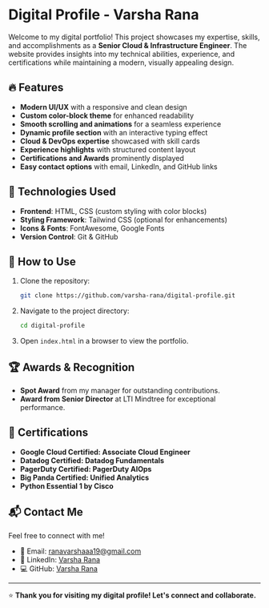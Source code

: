 # Digital Profile - Varsha Rana

Welcome to my digital portfolio! This project showcases my expertise, skills, and accomplishments as a **Senior Cloud & Infrastructure Engineer**. The website provides insights into my technical abilities, experience, and certifications while maintaining a modern, visually appealing design.

## 🔥 Features

- **Modern UI/UX** with a responsive and clean design
- **Custom color-block theme** for enhanced readability
- **Smooth scrolling and animations** for a seamless experience
- **Dynamic profile section** with an interactive typing effect
- **Cloud & DevOps expertise** showcased with skill cards
- **Experience highlights** with structured content layout
- **Certifications and Awards** prominently displayed
- **Easy contact options** with email, LinkedIn, and GitHub links

## 🚀 Technologies Used

- **Frontend**: HTML, CSS (custom styling with color blocks)
- **Styling Framework**: Tailwind CSS (optional for enhancements)
- **Icons & Fonts**: FontAwesome, Google Fonts
- **Version Control**: Git & GitHub

## 🎯 How to Use

1. Clone the repository:
   ```bash
   git clone https://github.com/varsha-rana/digital-profile.git
   ```
2. Navigate to the project directory:
   ```bash
   cd digital-profile
   ```
3. Open `index.html` in a browser to view the portfolio.

## 🏆 Awards & Recognition

- **Spot Award** from my manager for outstanding contributions.
- **Award from Senior Director** at LTI Mindtree for exceptional performance.

## 📜 Certifications

- **Google Cloud Certified: Associate Cloud Engineer**
- **Datadog Certified: Datadog Fundamentals**
- **PagerDuty Certified: PagerDuty AIOps**
- **Big Panda Certified: Unified Analytics**
- **Python Essential 1 by Cisco**

## 📬 Contact Me

Feel free to connect with me!

- 📧 Email: [ranavarshaaa19@gmail.com](mailto:ranavarshaaa19@gmail.com)
- 💼 LinkedIn: [Varsha Rana](https://www.linkedin.com/in/varsha-rana-1115b7233)
- 💻 GitHub: [Varsha Rana](https://github.com/varsha-rana)

---

⭐ **Thank you for visiting my digital profile! Let's connect and collaborate.**

